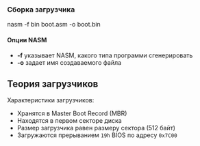 ### Сборка загрузчика
nasm -f bin boot.asm -o boot.bin

#### Опции NASM
- **-f** указывает NASM, какого типа программи сгенерировать
- **-o** задает имя создаваемого файла

## Теория загрузчиков
Характеристики загрузчиков:
- Хранятся в Master Boot Record (MBR)
- Находятся в первом секторе диска
- Размер загрузчика равен размеру сектора (512 байт)
- Загружаются прерыванием `19h` BIOS по адресу `0x7C00`